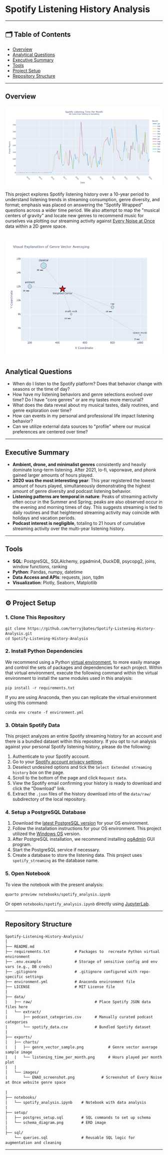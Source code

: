 # Spotify Listening History Analysis

---

## 🗂️ Table of Contents

- [Overview](#-overview)
- [Analytical Questions](#-analytical-questions)
- [Executive Summary](#-executive-summary)
- [Tools](#-tools)
- [Project Setup](#-project-setup)
- [Repository Structure](#-repository-structure)


---

## Overview

![Listening Time Per Month Plot](./exports/charts/listening_time_per_month.png)

This project explores Spotify listening history over a 10-year period to understand listening trends in streaming consumption, genre diversity, and format; emphasis was placed on answering the "Spotify Wrapped" questions across a wider time period. We also attempt to map the "musical centers of gravity" and locate new genres to recommend music for ourselves via plotting our streaming activity against [Every Noise at Once](https://everynoise.com) data within a 2D genre space.

![Genre Vector Sample Plot](./exports/charts/genre_vector_sample.png)
---

## Analytical Questions

- When do I listen to the Spotify platform? Does that behavior change with seasons or the time of day?
- How have my listening behaviors and genre selections evolved over time? Do I have "core genres" or are my tastes more mercurial?
- What does the data reveal about my musical tastes, daily routines, and genre exploration over time?
- How can events in my personal and professional life impact listening behavior?
- Can we utilize external data sources to "profile" where our musical preferences are centered over time?

---

## Executive Summary

- **Ambient, drone, and minimalist genres** consistently and heavily dominate long-term listening. After 2021, lo-fi, vaporwave, and phonk gained larger amounts of hours played.
- **2020 was the most interesting year**: This year registered the lowest amount of hours played, simultaneously demonstrating the highest amount of genre diversity and podcast listening behavior.
- **Listening patterns are temporal in nature**: Peaks of streaming activity often occur in the Summer and Spring; peaks are also observed occur in the evening and morning times of day. This suggests streaming is tied to daily routines and that heightened streaming activity may coincide with holidays and vacation periods.
- **Podcast interest is negligible**, totaling to 21 hours of cumulative streaming activity over the multi-year listening history. 

---

## Tools

- **SQL**: PostgreSQL, SQLAlchemy, pgadmin4, DuckDB, psycopg2, joins, window functions, ranking
- **Python**: Pandas, numpy, datetime
- **Data Access and APIs**: requests, json, tqdm
- **Visualization**: Plotly, Seaborn, Matplotlib

---

## ⚙️ Project Setup

### 1. Clone This Repository
```
git clone https://github.com/terryjbates/Spotify-Listening-History-Analysis.git
cd Spotify-Listening-History-Analysis
```

### 2. Install Python Dependencies
We recommend using a Python [virtual environment](https://docs.python.org/3/library/venv.html), to more easily manage and control the sets of packages and dependencies for each project. Within that virtual environment, execute the following command within the virtual environment to install the same modules used in this analysis:
```
pip install -r requirements.txt
```
If you are using Anaconda, then you can replicate the virtual environment using this command:
```
conda env create -f environment.yml 
```


### 3. Obtain Spotify Data
This project analyzes an entire Spotify streaming history for an account and there is a bundled dataset within this repository. If you opt to run analysis against your personal Spotify listening history, please do the following:

1. Authenticate to your Spotify account. 
2. Go to your [Spotify account privacy settings](https://www.spotify.com/us/account/privacy/).
3. Deselect undesired options and tick the `Select Extended streaming history` box on the page.
4. Scroll to the bottom of the page and click `Request data`.
5. View the Spotify email confirming your history is ready to download and click the "Download" link.
6. Extract the `.json` files of the history download into of the `data/raw/` subdirectory of the local repository.

###  4. Setup a PostgreSQL Database
1. Download the [latest PostgreSQL version](https://www.postgresql.org/download/) for your OS environment.
2. Follow the installation instructions for your OS environment. This project utilized the [Windows OS](https://www.w3schools.com/postgresql/postgresql_install.php) version.
3. After PostgreSQL installation, we recommend installing [pgAdmin](https://www.w3schools.com/postgresql/postgresql_install.php) GUI program.
4. Start the PostgreSQL service if necessary.
5. Create a database to store the listening data. This project uses `spotify_streaming` as the database name.

### 5. Open Notebook

To view the notebook with the present analysis:
```
quarto preview notebooks/spotify_analysis.ipynb
```

Or open  `notebooks/spotify_analysis.ipynb` directly using [JupyterLab](https://jupyterlab.readthedocs.io/en/latest/).

---

## Repository Structure
```
Spotify-Listening-History-Analysis/
│
├── README.md
├── requirements.txt           # Packages to  recreate Python virtual environment
├── .env.example               # Storage of sensitive config and env vars (e.g., DB creds)
├── .gitignore                 # .gitignore configured with repo-specific settings
├── environment.yml            # Anaconda environment file
├── LICENSE                    # MIT License file 
|
├── data/
│   ├── raw/                            # Place Spotify JSON data files here
│   └── extract/
|       ├── podcast_categories.csv      # Manually curated podcast categories
|       └── spotify_data.csv            # Bundled Spotify dataset
|
├── exports/
│   ├── charts/                            
|   |   ├── genre_vector_sample.png           # Genre vector average sample image
|   |   └── listening_time_per_month.png      # Hours played per month plot
|   |
│   └── images/                            
|       └── ENAO_screenshot.png            # Screenshot of Every Noise at Once website genre space

|
├── notebooks/
│   └── spotify_analysis.ipynb    # Notebook with data analysis 
|
├── setup/
│   ├── postgres_setup.sql        # SQL commands to set up schema
│   └── schema_diagram.png        # ERD image 
│
├── sql/
    └── queries.sql               # Reusable SQL logic for augmentation and cleaning
```
---